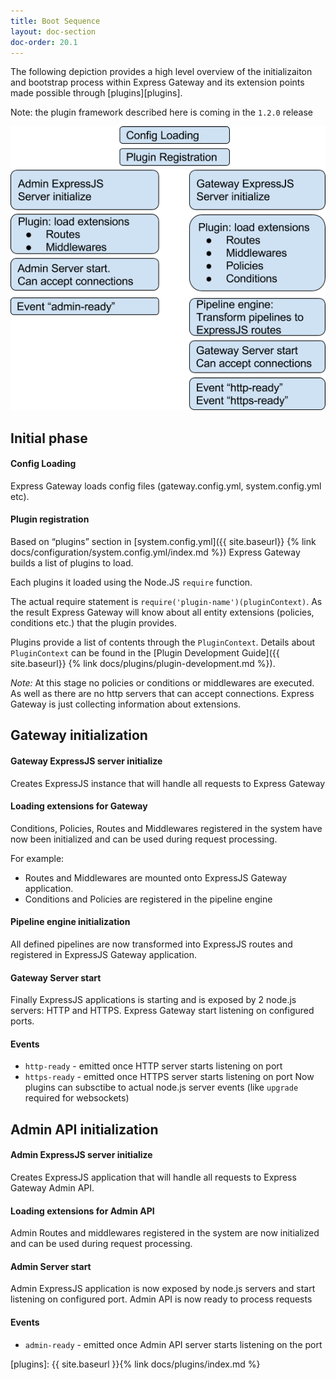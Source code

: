 ```yaml
---
title: Boot Sequence
layout: doc-section
doc-order: 20.1
---
```


The following depiction provides a high level overview of the initializaiton and bootstrap process within Express Gateway and its extension points made possible through [plugins][plugins].

Note: the plugin framework described here is coming in the `1.2.0` release

<img src="../../assets/img/boot-sequence-eg-diagram.png" />

## Initial phase
#### Config Loading
Express Gateway loads config files (gateway.config.yml, system.config.yml etc).
#### Plugin registration
Based on “plugins” section in [system.config.yml]({{ site.baseurl}} {% link docs/configuration/system.config.yml/index.md %}) Express Gateway builds a list of plugins to load.

Each plugins it loaded using the Node.JS `require` function.

The actual require statement is `require('plugin-name')(pluginContext)`.
As the result Express Gateway will know about all entity extensions (policies, conditions etc.) that the plugin provides.

Plugins provide a list of contents through the `PluginContext`. Details about `PluginContext` can be found in the [Plugin Development Guide]({{ site.baseurl}} {% link docs/plugins/plugin-development.md %}).

*Note:* At this stage no policies or conditions or middlewares are executed. As well as there are no http servers that can accept connections. Express Gateway is just collecting information about extensions.

## Gateway initialization
#### Gateway ExpressJS server initialize
Creates ExpressJS instance that will handle all requests to Express Gateway
#### Loading extensions for Gateway
Conditions, Policies, Routes and Middlewares registered in the system have now been initialized and can be used during request processing.

For example:
- Routes and Middlewares are mounted onto ExpressJS Gateway application.
- Conditions and Policies are registered in the pipeline engine

#### Pipeline engine initialization
All defined pipelines are now transformed into ExpressJS routes and registered in ExpressJS Gateway application.
#### Gateway Server start
Finally ExpressJS applications is starting and is exposed by 2 node.js servers: HTTP and HTTPS. Express Gateway start listening on configured ports.
#### Events
- `http-ready` - emitted once HTTP server starts listening on port
- `https-ready` - emitted once HTTPS server starts listening on port
Now plugins can subsctibe to actual node.js server events (like `upgrade` required for websockets)

## Admin API initialization
#### Admin ExpressJS server initialize
Creates ExpressJS application that will handle all requests to Express Gateway Admin API.
#### Loading extensions for Admin API
Admin Routes and middlewares registered in the system are now initialized and can be used during request processing.
#### Admin Server start
Admin ExpressJS application is now exposed by node.js servers and start listening on configured port. Admin API is now ready to process requests
#### Events
- `admin-ready` - emitted once Admin API server starts listening on the port

[plugins]: {{ site.baseurl }}{% link docs/plugins/index.md %}
